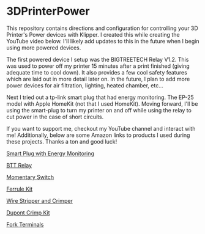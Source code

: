 # 3DPrinterPower
This repository contains directions and configuration for controlling your 3D Printer's Power devices with Klipper. I created this while creating the YouTube video below. I'll likely add updates to this in the future when I begin using more powered devices.

The first powered device I setup was the BIGTREETECH Relay V1.2. This was used to power off my printer 15 minutes after a print finished (giving adequate time to cool down). It also provides a few cool safety features which are laid out in more detail later on. In the future, I plan to add more power devices for air filtration, lighting, heated chamber, etc...

Next I tried out a tp-link smart plug that had energy monitoring. The EP-25 model with Apple HomeKit (not that I used HomeKit). Moving forward, I'll be using the smart-plug to turn my printer on and off while using the relay to cut power in the case of short circuits.

If you want to support me, checkout my YouTube channel and interact with me! Additionally, below are some Amazon links to products I used during these projects. Thanks a ton and good luck!

<a target="_blank" href="https://www.amazon.com/dp/B0B14C719T?psc=1&amp;ref=ppx_yo2ov_dt_b_product_details&_encoding=UTF8&tag=rubytupallo05-20&linkCode=ur2&linkId=7fdb83a694d5454e435419600409146b&camp=1789&creative=9325">Smart Plug with Energy Monitoring</a>

<a target="_blank" href="https://www.amazon.com/BIGTREETECH-impresora-Automatic-Shutdown-Printing/dp/B07QJ4MZVN/ref=sr_1_3?crid=2YFT6RRDZ96SA&amp;keywords=relay+v1.2+BTT&amp;qid=1707077225&amp;sprefix=relay+v1.2+btt%252Caps%252C104&amp;sr=8-3&_encoding=UTF8&tag=rubytupallo05-20&linkCode=ur2&linkId=3b997f8527626191d989eb1273cec70c&camp=1789&creative=9325">BTT Relay</a>

<a target="_blank" href="https://www.amazon.com/gp/product/B09DFSP3YW/ref=ppx_yo_dt_b_search_asin_title?ie=UTF8&amp;psc=1&_encoding=UTF8&tag=rubytupallo05-20&linkCode=ur2&linkId=fcb4489730a3edf65acf27155aaade20&camp=1789&creative=9325">Momentary Switch</a>

<a target="_blank" href="https://www.amazon.com/gp/product/B0B3N24C7Q/ref=ppx_yo_dt_b_search_asin_title?ie=UTF8&amp;psc=1&_encoding=UTF8&tag=rubytupallo05-20&linkCode=ur2&linkId=a1d7b9047d28d0d17538ca5cf3630c6c&camp=1789&creative=9325">Ferrule Kit</a>

<a target="_blank" href="https://www.amazon.com/gp/product/B08VVX6PWJ/ref=ppx_yo_dt_b_search_asin_title?ie=UTF8&amp;th=1&_encoding=UTF8&tag=rubytupallo05-20&linkCode=ur2&linkId=f2dfb162b476848d9498d4469f897fb4&camp=1789&creative=9325">Wire Stripper and Crimper</a>

<a target="_blank" href="https://www.amazon.com/gp/product/B07ZK5F8HP/ref=ppx_yo_dt_b_search_asin_title?ie=UTF8&amp;th=1&_encoding=UTF8&tag=rubytupallo05-20&linkCode=ur2&linkId=f0af96511b9b05a016b3c44c2e439c17&camp=1789&creative=9325">Dupont Crimp Kit</a>

<a target="_blank" href="https://www.amazon.com/dp/B07ZH1F5KV?psc=1&amp;ref=ppx_yo2ov_dt_b_product_details&_encoding=UTF8&tag=rubytupallo05-20&linkCode=ur2&linkId=4ea5599bfbce404ed8b5d3ad55886db5&camp=1789&creative=9325">Fork Terminals</a>

